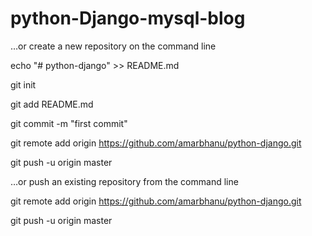 # python-Django-mysql-blog


…or create a new repository on the command line

echo "# python-django" >> README.md

git init

git add README.md

git commit -m "first commit"

git remote add origin https://github.com/amarbhanu/python-django.git

git push -u origin master


…or push an existing repository from the command line


git remote add origin https://github.com/amarbhanu/python-django.git

git push -u origin master
